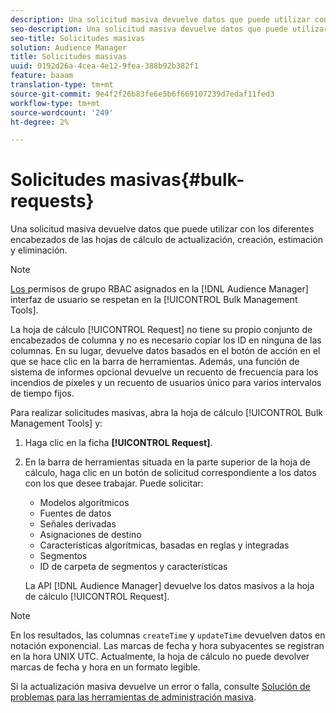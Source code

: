 ```yaml
---
description: Una solicitud masiva devuelve datos que puede utilizar con los diferentes encabezados de las hojas de cálculo de actualización, creación, estimación y eliminación.
seo-description: Una solicitud masiva devuelve datos que puede utilizar con los diferentes encabezados de las hojas de cálculo de actualización, creación, estimación y eliminación.
seo-title: Solicitudes masivas
solution: Audience Manager
title: Solicitudes masivas
uuid: 0192d26a-4cea-4e12-9fea-388b92b382f1
feature: baaam
translation-type: tm+mt
source-git-commit: 9e4f2f26b83fe6e5b6f669107239d7edaf11fed3
workflow-type: tm+mt
source-wordcount: '249'
ht-degree: 2%

---
```



# Solicitudes masivas{#bulk-requests}

Una solicitud masiva devuelve datos que puede utilizar con los diferentes encabezados de las hojas de cálculo de actualización, creación, estimación y eliminación.

<!-- 

t_bulk_requests.xml

 -->

>[!NOTE]
>
>[Los ](../../features/administration/administration-overview.md) permisos de grupo RBAC asignados en la  [!DNL Audience Manager] interfaz de usuario se respetan en la  [!UICONTROL Bulk Management Tools].

La hoja de cálculo [!UICONTROL Request] no tiene su propio conjunto de encabezados de columna y no es necesario copiar los ID en ninguna de las columnas. En su lugar, devuelve datos basados en el botón de acción en el que se hace clic en la barra de herramientas. Además, una función de sistema de informes opcional devuelve un recuento de frecuencia para los incendios de píxeles y un recuento de usuarios único para varios intervalos de tiempo fijos.

Para realizar solicitudes masivas, abra la hoja de cálculo [!UICONTROL Bulk Management Tools] y:

1. Haga clic en la ficha **[!UICONTROL Request]**.
2. En la barra de herramientas situada en la parte superior de la hoja de cálculo, haga clic en un botón de solicitud correspondiente a los datos con los que desee trabajar. Puede solicitar:

   * Modelos algorítmicos
   * Fuentes de datos
   * Señales derivadas
   * Asignaciones de destino
   * Características algorítmicas, basadas en reglas y integradas
   * Segmentos 
   * ID de carpeta de segmentos y características

   La API [!DNL Audience Manager] devuelve los datos masivos a la hoja de cálculo [!UICONTROL Request].

>[!NOTE]
>
>En los resultados, las columnas `createTime` y `updateTime` devuelven datos en notación exponencial. Las marcas de fecha y hora subyacentes se registran en la hora UNIX UTC. Actualmente, la hoja de cálculo no puede devolver marcas de fecha y hora en un formato legible.

Si la actualización masiva devuelve un error o falla, consulte [Solución de problemas para las herramientas de administración masiva](../../reference/bulk-management-tools/bulk-troubleshooting.md).
